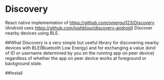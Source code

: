 # Discovery
React native implementation of https://github.com/omergul123/Discovery
(Android uses https://github.com/joshblour/discovery-android)
Discover nearby devices using BLE.

##What
Discovery is a very simple but useful library for discovering nearby devices with BLE(Bluetooth Low Energy) and for exchanging a value (kind of ID or username determined by you on the running app on peer device) regardless of whether the app on peer device works at foreground or background state.

##Install
